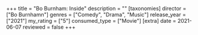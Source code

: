 +++
title = "Bo Burnham: Inside"
description = ""
[taxonomies]
director = ["Bo Burnhamn"] 
genres = ["Comedy", "Drama", "Music"]
release_year = ["2021"]
my_rating = ["5"]
consumed_type = ["Movie"]
[extra]
date = 2021-06-07
reviewed = false
+++
